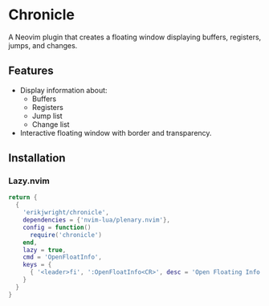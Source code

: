 # Chronicle

A Neovim plugin that creates a floating window displaying buffers, registers, jumps, and changes.

## Features
- Display information about:
  - Buffers
  - Registers
  - Jump list
  - Change list
- Interactive floating window with border and transparency.

## Installation

### Lazy.nvim
```lua
return {
  {
    'erikjwright/chronicle',
    dependencies = {'nvim-lua/plenary.nvim'},
    config = function()
      require('chronicle')
    end,
    lazy = true,
    cmd = 'OpenFloatInfo',
    keys = {
      { '<leader>fi', ':OpenFloatInfo<CR>', desc = 'Open Floating Info' },
    }
  }
}
```


